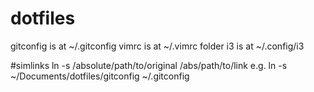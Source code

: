 # dotfiles
gitconfig is at ~/.gitconfig
vimrc is at ~/.vimrc
folder i3 is at ~/.config/i3

#simlinks
ln -s /absolute/path/to/original /abs/path/to/link
e.g. ln -s ~/Documents/dotfiles/gitconfig ~/.gitconfig 
